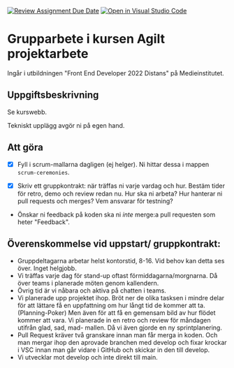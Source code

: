 [![Review Assignment Due Date](https://classroom.github.com/assets/deadline-readme-button-24ddc0f5d75046c5622901739e7c5dd533143b0c8e959d652212380cedb1ea36.svg)](https://classroom.github.com/a/V_7RZ58X)
[![Open in Visual Studio Code](https://classroom.github.com/assets/open-in-vscode-718a45dd9cf7e7f842a935f5ebbe5719a5e09af4491e668f4dbf3b35d5cca122.svg)](https://classroom.github.com/online_ide?assignment_repo_id=11047508&assignment_repo_type=AssignmentRepo)
# Grupparbete i kursen Agilt projektarbete
Ingår i utbildningen "Front End Developer 2022 Distans" på Medieinstitutet.

## Uppgiftsbeskrivning
Se kurswebb.

Tekniskt upplägg avgör ni på egen hand.

## Att göra
- [X] Fyll i scrum-mallarna dagligen (ej helger). Ni hittar dessa i mappen `scrum-ceremonies`.

- [X] Skriv ett gruppkontrakt: när träffas ni varje vardag och hur. Bestäm tider för retro, demo och review redan nu. Hur ska ni arbeta? Hur hanterar ni pull requests och merges? Vem ansvarar för testning?

- Önskar ni feedback på koden ska ni _inte_ merge:a pull requesten som heter "Feedback".

## Överenskommelse vid uppstart/ gruppkontrakt: 
- Gruppdeltagarna arbetar helst kontorstid, 8-16. Vid behov kan detta ses över. Inget helgjobb.
- Vi träffas varje dag för stand-up oftast förmiddagarna/morgnarna. Då över teams i planerade möten genom kallendern. 
- Övrig tid är vi nåbara och aktiva på chatten i teams. 
- Vi planerade upp projektet ihop. Bröt ner de olika tasksen i mindre delar för att lättare få en uppfattning om hur långt tid de kommer att ta. (Planning-Poker) Men även för att få en gemensam bild av hur flödet kommer att vara. Vi planerade in en retro och review för måndagen utifrån glad, sad, mad- mallen. Då vi även gjorde en ny sprintplanering. 
- Pull Request kräver två granskare innan man får merga in koden. Och man mergar ihop den aprovade branchen med develop och fixar krockar i VSC innan man går vidare i GitHub och skickar in den till develop. 
- Vi utvecklar mot develop och inte direkt till main. 